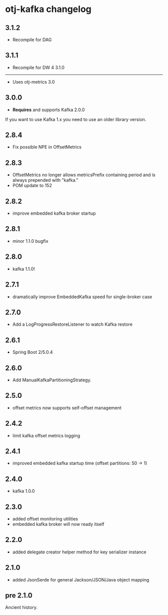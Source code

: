otj-kafka changelog
===================

3.1.2
-----
* Recompile for DAG

3.1.1
-----
* Recompile for DW 4
3.1.0
-----
* Uses otj-metrics 3.0

3.0.0
-----
* **Requires** and supports Kafka 2.0.0

If you want to use Kafka 1.x you need to use an older library version.

2.8.4
-----
* Fix possible NPE in OffsetMetrics

2.8.3
-----
* OffsetMetrics no longer allows metricsPrefix containing period and is always prepended with "kafka."
* POM update to 152

2.8.2
-----

* improve embedded kafka broker startup

2.8.1
-----

* minor 1.1.0 bugfix

2.8.0
-----

* kafka 1.1.0!

2.7.1
-----

* dramatically improve EmbeddedKafka speed for single-broker case

2.7.0
-----

* Add a LogProgressRestoreListener to watch Kafka restore

2.6.1
-----
* Spring Boot 2/5.0.4

2.6.0
-----
* Add ManualKafkaPartitioningStrategy.

2.5.0
-----

* offset metrics now supports self-offset management

2.4.2
-----

* limit kafka offset metrics logging

2.4.1
-----

* improved embedded kafka startup time (offset partitions: 50 -> 1)

2.4.0
-----

* kafka 1.0.0

2.3.0
-----

* added offset monitoring utilities
* embedded kafka broker will now ready itself

2.2.0
-----

* added delegate creator helper method for key serializer instance

2.1.0
-----

* added JsonSerde for general Jackson/JSON/Java object mapping

pre 2.1.0
---------

Ancient history.
